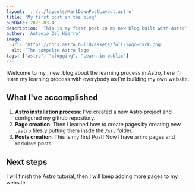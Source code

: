 ```yaml
---
layout: '../../layouts/MarkDownPostLayout.astro'
title: 'My first post in the blog'
pubDate: 2025-03-4
description: 'This is my first post in my new blog built with Astro'
author: 'Antonio Del Hierro'
image: 
  url: 'https://docs.astro.build/assets/full-logo-dark.png'
  alt: 'The compelte Astro logo'
tags: ["astro", "blogging", "Learn in public"]
---
```


!Welcome to my _new_blog about the learning process in Astro, here I'll learn my learning process with everybody as I'm building my own website.

## What I've accomplished

1. **Astro installation process**: I've created a new Astro project and configured my github repository.
2. **Page creation**: Then I learned how to create pages by creating new `.astro` files y putting them insde the `/src` folder.
3. **Posts creation**: This is my first Post! Now I have `astro` pages and `markdown` posts!

## Next steps

I will finish the Astro tutorial, then I will keep adding more pages to my website.